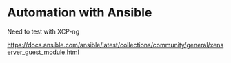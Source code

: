 # Automation with Ansible
Need to test with XCP-ng

https://docs.ansible.com/ansible/latest/collections/community/general/xenserver_guest_module.html
